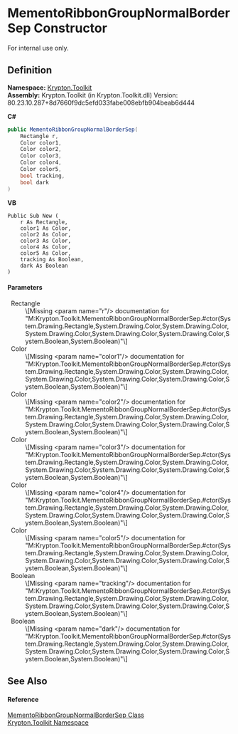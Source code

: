 # MementoRibbonGroupNormalBorderSep Constructor


For internal use only.



## Definition
**Namespace:** <a href="79d2eac2-21f4-54ff-7552-b20c33c30600.md">Krypton.Toolkit</a>  
**Assembly:** Krypton.Toolkit (in Krypton.Toolkit.dll) Version: 80.23.10.287+8d7660f9dc5efd033fabe008ebfb904beab6d444

**C#**
``` C#
public MementoRibbonGroupNormalBorderSep(
	Rectangle r,
	Color color1,
	Color color2,
	Color color3,
	Color color4,
	Color color5,
	bool tracking,
	bool dark
)
```
**VB**
``` VB
Public Sub New ( 
	r As Rectangle,
	color1 As Color,
	color2 As Color,
	color3 As Color,
	color4 As Color,
	color5 As Color,
	tracking As Boolean,
	dark As Boolean
)
```



#### Parameters
<dl><dt>  Rectangle</dt><dd>\[Missing &lt;param name="r"/&gt; documentation for "M:Krypton.Toolkit.MementoRibbonGroupNormalBorderSep.#ctor(System.Drawing.Rectangle,System.Drawing.Color,System.Drawing.Color,System.Drawing.Color,System.Drawing.Color,System.Drawing.Color,System.Boolean,System.Boolean)"\]</dd><dt>  Color</dt><dd>\[Missing &lt;param name="color1"/&gt; documentation for "M:Krypton.Toolkit.MementoRibbonGroupNormalBorderSep.#ctor(System.Drawing.Rectangle,System.Drawing.Color,System.Drawing.Color,System.Drawing.Color,System.Drawing.Color,System.Drawing.Color,System.Boolean,System.Boolean)"\]</dd><dt>  Color</dt><dd>\[Missing &lt;param name="color2"/&gt; documentation for "M:Krypton.Toolkit.MementoRibbonGroupNormalBorderSep.#ctor(System.Drawing.Rectangle,System.Drawing.Color,System.Drawing.Color,System.Drawing.Color,System.Drawing.Color,System.Drawing.Color,System.Boolean,System.Boolean)"\]</dd><dt>  Color</dt><dd>\[Missing &lt;param name="color3"/&gt; documentation for "M:Krypton.Toolkit.MementoRibbonGroupNormalBorderSep.#ctor(System.Drawing.Rectangle,System.Drawing.Color,System.Drawing.Color,System.Drawing.Color,System.Drawing.Color,System.Drawing.Color,System.Boolean,System.Boolean)"\]</dd><dt>  Color</dt><dd>\[Missing &lt;param name="color4"/&gt; documentation for "M:Krypton.Toolkit.MementoRibbonGroupNormalBorderSep.#ctor(System.Drawing.Rectangle,System.Drawing.Color,System.Drawing.Color,System.Drawing.Color,System.Drawing.Color,System.Drawing.Color,System.Boolean,System.Boolean)"\]</dd><dt>  Color</dt><dd>\[Missing &lt;param name="color5"/&gt; documentation for "M:Krypton.Toolkit.MementoRibbonGroupNormalBorderSep.#ctor(System.Drawing.Rectangle,System.Drawing.Color,System.Drawing.Color,System.Drawing.Color,System.Drawing.Color,System.Drawing.Color,System.Boolean,System.Boolean)"\]</dd><dt>  Boolean</dt><dd>\[Missing &lt;param name="tracking"/&gt; documentation for "M:Krypton.Toolkit.MementoRibbonGroupNormalBorderSep.#ctor(System.Drawing.Rectangle,System.Drawing.Color,System.Drawing.Color,System.Drawing.Color,System.Drawing.Color,System.Drawing.Color,System.Boolean,System.Boolean)"\]</dd><dt>  Boolean</dt><dd>\[Missing &lt;param name="dark"/&gt; documentation for "M:Krypton.Toolkit.MementoRibbonGroupNormalBorderSep.#ctor(System.Drawing.Rectangle,System.Drawing.Color,System.Drawing.Color,System.Drawing.Color,System.Drawing.Color,System.Drawing.Color,System.Boolean,System.Boolean)"\]</dd></dl>

## See Also


#### Reference
<a href="05a97bfc-9de3-da5e-025b-d15a68032da7.md">MementoRibbonGroupNormalBorderSep Class</a>  
<a href="79d2eac2-21f4-54ff-7552-b20c33c30600.md">Krypton.Toolkit Namespace</a>  
